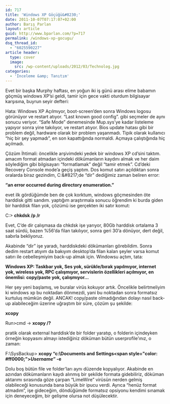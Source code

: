 ```yaml
---
id: 717
title: 'Windows XP Göçüğü&#8230;'
date: 2011-10-07T07:17:07+02:00
author: Barış Parlan
layout: article
guid: http://www.bparlan.com/?p=717
permalink: /windows-xp-gocugu/
dsq_thread_id:
  - "6025590227"
article header:
  type: cover
  image:
    src: /wp-content/uploads/2012/03/Technolog.jpg
categories:
  - 'İnceleme &amp; Tanıtım'
---
```


Evet bir başka Murphy haftası, en yoğun iki iş günü arası elime babamın göçmüş windows XP&#8217;si geldi, tamir için gece vakti oturdum bilgisayar karşısına, buyrun seyir defteri:

Hata: Windows XP Açılmıyor, boot-screen&#8217;den sonra Windows logosu görünüyor ve restart atıyor. &#8220;Last known good config&#8221;. gibi seçmeler de aynı sonucu veriyor. &#8220;Safe Mode&#8221; denemesinde Mup.sys&#8217;ye kadar listeleme yapıyor sonra yine takılıyor, ve restart atıyor. Bios update hatası gibi bir problem değil, hardware olarak bir problem yaşanmadı. Tipik olarak kullanıcı &#8220;hiç bir şey yapmadı&#8221;, en son kapattığında normaldi. Açmaya çalıştığında hiç açılmadı.<!--more-->

Çözüm İhtimali: öncelikle arşivimdeki yedek bir windows XP cd&#8217;sini taktım. amacım format atmadan içindeki dökümanların kaydını almak ve her daim söylediğim gibi bilgisayarı &#8220;formatlamak&#8221; değil &#8220;tamir etmek&#8221;. Cd&#8217;deki Recovery Console mode&#8217;a geçiş yaptım. Dos komut satırı açıldıktan sonra oralarda biraz gezindim, C:\&#8217;de &#8220;dir&#8221; dediğimiz zaman beliren error:

**&#8220;an error occurred during directory enumeration.&#8221;**

evet ilk gördüğümde ben de çok korktum, windows göçmesinden öte harddisk gitti sandım. yaptığım araştırmala sonucu öğrendim ki burda giden bir harddisk filan yok, çözümü ise gerçekten iki satır komut:

C:\> **chkdsk /p /r**

Evet, C&#8217;de dir çalışmasa da chkdsk işe yarıyor, 80Gb harddisk ortalama 3 saat sürdü, bazen %56&#8217;da filan takılıyor, sonra geri 30&#8217;a dönüyor, dert değil, sabırla bekliyoruz.

Akabinde &#8220;dir&#8221; işe yaradı, harddiskdeki dökümanları görebildim. Sonra dedim restart atıyım da bakıyım desktop&#8217;da filan kalan şeyler varsa komut satırı ile cebelleşmiyim back-up almak için. Windowsu açtım, tata:

**Windows XP: Taskbar yok, Ses yok, sürükle/bırak yapılmıyor, internet yok, wireless yok, RPC çalışmıyor, servislerin özellikleri açılmıyor, en önemlisi: copy/paste yok, çalışmıyor&#8230;**

Her şey yeni başlamış, ve buralar virüs kokuyor artık. Öncelikle belirtmeliyim ki windows xp bu noktadan dönmezdi, yani bu noktadan sonra formatsız kurtuluş mümkün değil. ANCAK! copy/paste olmadığından dolayı nasıl back-up alabileceğim üzerine uğraştım bir süre, çözüm şu şekilde:

**xcopy**

Run>cmd -> **xcopy /?**

pratik olarak external harddisk&#8217;de bir folder yaratıp, o folderin içindeyken örneğin kopyasını almayı istediğiniz döküman bütün userprofile&#8217;ınız, o zaman:

F:\SysBackup\> **xcopy &#8220;c:\Documents and Settings\<span style="color: #ff0000;"><em>Username</em></span>&#8221; -e**

Dolu boş bütün file ve folder&#8217;ları aynı düzende kopyalıyor. Akabinde en azından dökümanların kaydı alınmış bir şekilde formata gidebiliriz, döküman aktarımı sırasında göze çarpan &#8220;LimeWire&#8221; virüsün nerden gelmiş olabileceği konusunda bana büyük bir ipucu verdi. Ayrıca &#8220;henüz format atmadım&#8221;, işe gideceğim, döndüğümde formatsız opsiyonu kendimi sınamak için deneyeceğim, bir gelişme olursa not düşülecektir.
